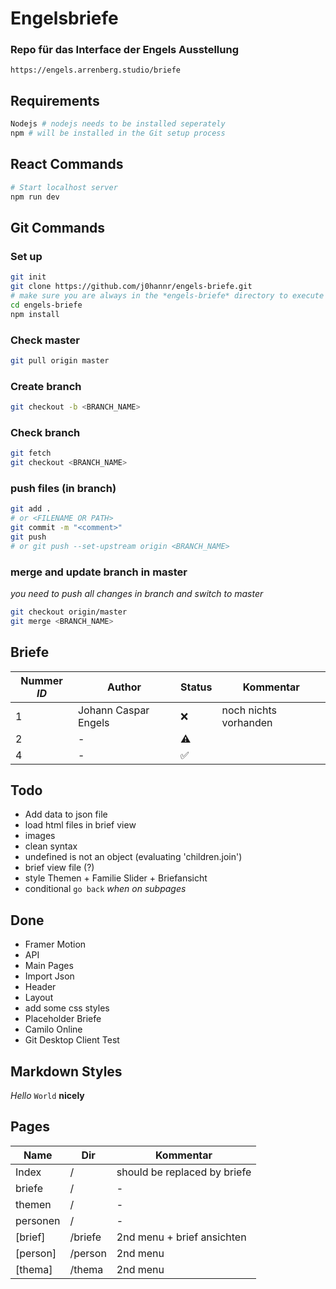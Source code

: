 # Engelsbriefe

### Repo für das Interface der Engels Ausstellung
`https://engels.arrenberg.studio/briefe`


## Requirements
```bash
Nodejs # nodejs needs to be installed seperately 
npm # will be installed in the Git setup process
```

## React Commands
```bash
# Start localhost server
npm run dev
```

## Git Commands

### Set up 
```bash
git init
git clone https://github.com/j0hannr/engels-briefe.git
# make sure you are always in the *engels-briefe* directory to execute git and nodejs
cd engels-briefe
npm install
```
### Check master
```bash
git pull origin master
```
### Create branch
```bash
git checkout -b <BRANCH_NAME>
```
### Check branch
```bash
git fetch
git checkout <BRANCH_NAME>
```
### push files (in branch)
```bash
git add . 
# or <FILENAME OR PATH>
git commit -m "<comment>"
git push
# or git push --set-upstream origin <BRANCH_NAME> 
```
### merge and update branch in master
*you need to push all changes in branch and switch to master*
```bash
git checkout origin/master
git merge <BRANCH_NAME>
```

## Briefe

Nummer *ID* | Author | Status | Kommentar
--- | --- | --- | ---
1 | Johann Caspar Engels | :x: | noch nichts vorhanden
2 | - | :warning: |
4 | - | :white_check_mark: |



## Todo

* Add data to json file
* load html files in brief view
* images
* clean syntax
* undefined is not an object (evaluating 'children.join')
* brief view file (?)
* style Themen + Familie Slider + Briefansicht
* conditional `go back` *when on subpages*

## Done

* Framer Motion
* API
* Main Pages
* Import Json
* Header
* Layout
* add some css styles
* Placeholder Briefe
* Camilo Online
* Git Desktop Client Test


## Markdown Styles

*Hello* `World` **nicely**

## Pages

Name | Dir | Kommentar 
--- | --- | --- 
Index | / | should be replaced by briefe
briefe | / | - 
themen | / | -
personen | / | -
[brief] | /briefe | 2nd menu + brief ansichten
[person] | /person | 2nd menu
[thema] | /thema | 2nd menu